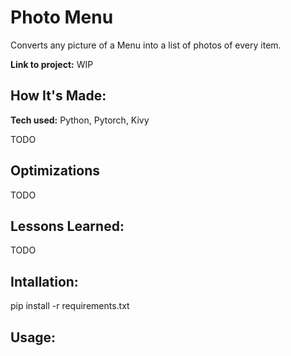 # Photo Menu
Converts any picture of a Menu into a list of photos of every item.

**Link to project:** WIP

## How It's Made:

**Tech used:** Python, Pytorch, Kivy

TODO

## Optimizations

TODO

## Lessons Learned:

TODO

## Intallation:
pip install -r requirements.txt


## Usage: 



